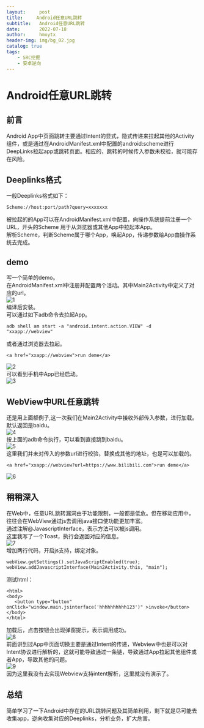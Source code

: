 ```yaml
---
layout:     post
title:     Android任意URL跳转
subtitle:   Android任意URL跳转
date:       2022-07-18
author:     hmoytx
header-img: img/bg_02.jpg
catalog: true
tags:
    - SRC挖掘
    - 安卓逆向
---
```

#  Android任意URL跳转

## 前言
Android App中页面跳转主要通过Intent的显式，隐式传递来拉起其他的Activity组件，或是通过在AndroidManifest.xml中配置的android:scheme进行DeepLinks拉起app或跳转页面。相应的，跳转的时候传入参数未校验，就可能存在风险。     

## Deeplinks格式
一般Deeplinks格式如下：  
```
Scheme://host:port/path?query=xxxxxxx
```
被拉起的的App可以在AndroidManifest.xml中配置，向操作系统提前注册一个URL，开头的Scheme 用于从浏览器或其他App中拉起本App。  
解析Scheme，判断Scheme属于哪个App，唤起App，传递参数给App由操作系统去完成。  

## demo
写一个简单的demo。  
在AndroidManifest.xml中注册并配置两个活动。其中Main2Activity中定义了对应的url。    
![1](/img/220718_demoxml.png)    
编译后安装。   
可以通过如下adb命令去拉起App。  
```
adb shell am start -a "android.intent.action.VIEW" -d "xxapp://webview"
```
或者通过浏览器去拉起。   
```
<a href="xxapp://webview">run deme</a>
```
![2](/img/220718_adbrun.png)    
可以看到手机中App已经启动。  
![3](/img/220718_apprun.png)    


## WebView中URL任意跳转
还是用上面额例子,这一次我们在Main2Activity中接收外部传入参数，进行加载。   
默认返回是baidu。  
![4](/img/220718_geturl.png)    
按上面的adb命令执行，可以看到直接跳到baidu。    
![5](/img/220718_baidu.png)   
这里我们并未对传入的参数url进行校验，替换成其他的地址，也是可以加载的。  
```
<a href="xxapp://webview?url=https://www.bilibili.com">run deme</a>
```    
![6](/img/220718_bilibili.png)   

## 稍稍深入
在Web中，任意URL跳转漏洞由于功能限制，一般都是低危。但在移动应用中，往往会在WebView通过js去调用java接口使功能更加丰富。  
通过注解@JavascriptInterface，表示方法可以被js调用。  
这里我写了一个Toast，执行会返回对应的信息。  
![7](/img/220718_toast.png)       
增加两行代码，开启js支持，绑定对象。  
```
webView.getSettings().setJavaScriptEnabled(true);
webView.addJavascriptInterface(Main2Activity.this, "main");
```
测试html：  
```
<html>
<body>
   <button type="button" onClick="window.main.jsinterface('hhhhhhhhhh123')" >invoke</button>
</body>
</html>
```
加载后，点击按钮会出现弹窗提示，表示调用成功。  
![8](/img/220718_invoke.png)      
前面讲到过App中页面切换主要是通过Intent的传递，Webview中也是可以对Intent协议进行解析的，这就可能导致通过一条链，导致通过App拉起其他组件或者App，导致其他的问题。  
![9](/img/220718_intent.png)       
因为这里我没有去实现Webview支持intent解析，这里就没有演示了。  


## 总结
简单学习了一下Android中存在的URL跳转问题及其简单利用，剩下就是尽可能去收集app，逆向收集对应的Deeplinks，分析业务，扩大危害。  


